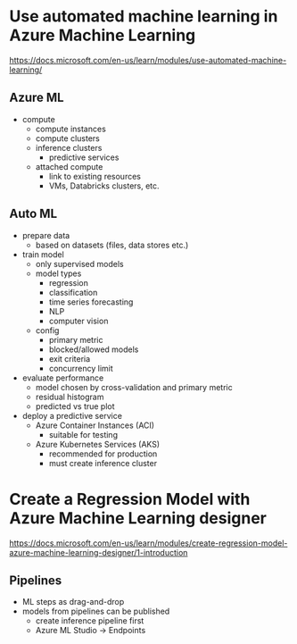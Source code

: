 # Use automated machine learning in Azure Machine Learning
<https://docs.microsoft.com/en-us/learn/modules/use-automated-machine-learning/>

## Azure ML
- compute
  - compute instances
  - compute clusters
  - inference clusters
    - predictive services
  - attached compute
    - link to existing resources
    - VMs, Databricks clusters, etc.

## Auto ML
- prepare data
  - based on datasets (files, data stores etc.)
- train model
  - only supervised models
  - model types
    - regression
    - classification
    - time series forecasting
    - NLP
    - computer vision
  - config
    - primary metric
    - blocked/allowed models
    - exit criteria
    - concurrency limit
- evaluate performance
  - model chosen by cross-validation and primary metric
  - residual histogram
  - predicted vs true plot
- deploy a predictive service
  - Azure Container Instances (ACI)
    - suitable for testing
  - Azure Kubernetes Services (AKS)
    - recommended for production
    - must create inference cluster
# Create a Regression Model with Azure Machine Learning designer
<https://docs.microsoft.com/en-us/learn/modules/create-regression-model-azure-machine-learning-designer/1-introduction>

## Pipelines
- ML steps as drag-and-drop
- models from pipelines can be published
  - create inference pipeline first
  - Azure ML Studio -> Endpoints
